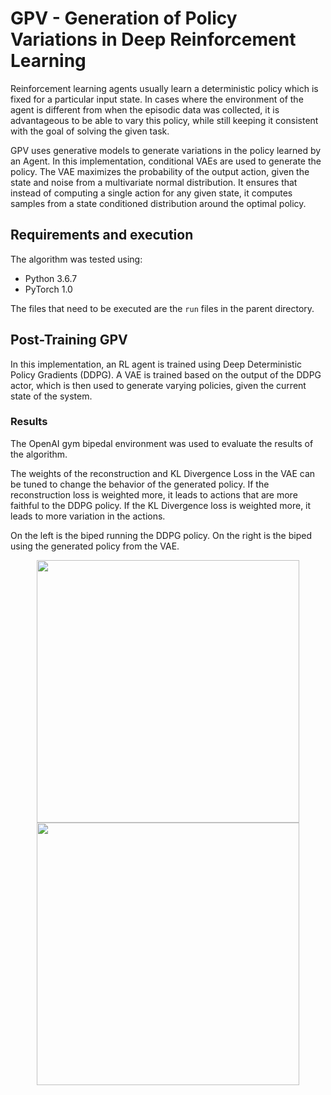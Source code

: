 # GPV - Generation of Policy Variations in Deep Reinforcement Learning

Reinforcement learning agents usually learn a deterministic policy which is fixed for a particular input state. In cases where the environment of the agent is different from when the episodic data was collected, it is advantageous to be able to vary this policy, while still keeping it consistent with the goal of solving the given task.

GPV uses generative models to generate variations in the policy learned by an Agent. In this implementation, conditional VAEs are used to generate the policy. The VAE maximizes the probability of the output action, given the state and noise from a multivariate normal distribution. It ensures that instead of computing a single action for any given state, it computes samples from a state conditioned distribution around the optimal policy.

## Requirements and execution

The algorithm was tested using:
- Python 3.6.7
- PyTorch 1.0

The files that need to be executed are the `run` files in the parent directory.

## Post-Training GPV

In this implementation, an RL agent is trained using Deep Deterministic Policy Gradients (DDPG). A VAE is trained based on the output of the DDPG actor, which is then used to generate varying policies, given the current state of the system.

### Results

The OpenAI gym bipedal environment was used to evaluate the results of the algorithm. 

The weights of the reconstruction and KL Divergence Loss in the VAE can be tuned to change the behavior of the generated policy. If the reconstruction loss is weighted more, it leads to actions that are more faithful to the DDPG policy. If the KL Divergence loss is weighted more, it leads to more variation in the actions.

On the left is the biped running the DDPG policy. On the right is the biped using the generated policy from the VAE.

<p align="center">
<img src="https://media.giphy.com/media/ddx0IwLxYIQfyAb2MW/giphy.gif" width="420" />
<img src="https://media.giphy.com/media/9JlMpVrDhtVXomvAR3/giphy.gif" width="420" />
</p>
